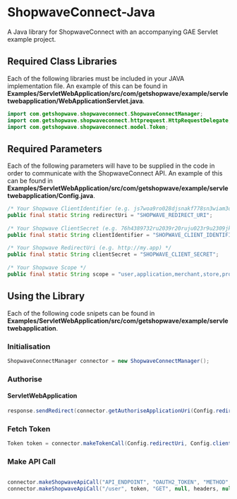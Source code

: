 ShopwaveConnect-Java
====================

<p>A Java library for ShopwaveConnect with an accompanying GAE Servlet example project.</p>

<h2>Required Class Libraries</h2>

<p>Each of the following libraries must be included in your JAVA implementation file. An example of this can be found in <strong>Examples/ServletWebApplication/src/com/getshopwave/example/servletwebapplication/WebApplicationServlet.java</strong>.</p>

```java
import com.getshopwave.shopwaveconnect.ShopwaveConnectManager;
import com.getshopwave.shopwaveconnect.httprequest.HttpRequestDelegate;
import com.getshopwave.shopwaveconnect.model.Token;
```

<h2>Required Parameters</h2>

<p>Each of the following parameters will have to be supplied in the code in order to communicate with the ShopwaveConnect API. An example of this can be found in <strong>Examples/ServletWebApplication/src/com/getshopwave/example/servletwebapplication/Config.java</strong>.</p>

```java
/* Your Shopwave ClientIdentifier (e.g. js7woa9ro028djsnakf778sn3wiam3ond274knao) */
public final static String redirectUri = "SHOPWAVE_REDIRECT_URI";
	
/* Your Shopwave ClientSecret (e.g. 76h4389732ru2039r20ruju023r9u2309jk8sna0) */
public final static String clientIdentifier = "SHOPWAVE_CLIENT_IDENTIFIER";
	
/* Your Shopwave RedirectUri (e.g. http://my.app) */
public final static String clientSecret = "SHOPWAVE_CLIENT_SECRET";
    
/* Your Shopwave Scope */
public final static String scope = "user,application,merchant,store,product,category,basket,promotion"; 
```
<h2>Using the Library</h2>

<p>Each of the following code snipets can be found in <strong>Examples/ServletWebApplication/src/com/getshopwave/example/servletwebapplication</strong>.

<h3>Initialisation</h3>

```java
ShopwaveConnectManager connector = new ShopwaveConnectManager();
```

<h3>Authorise</h3>

<h4>ServletWebApplication</h4>

```java
response.sendRedirect(connector.getAuthoriseApplicationUri(Config.redirectUri, Config.clientIdentifier, Config.scope));
```

<h3>Fetch Token</h3>

```java
Token token = connector.makeTokenCall(Config.redirectUri, Config.clientIdentifier, Config.clientSecret, Config.scope, authCode, null);
```

<h3>Make API Call</h3>

```java

connector.makeShopwaveApiCall("API_ENDPOINT", "OAUTH2_TOKEN", "METHOD", "PARAMS_HASHMAP", "HEADERS_HASHMAP", "HTTP_CALLBACK_DELEGATE")
connector.makeShopwaveApiCall("/user", token, "GET", null, headers, null);
```
